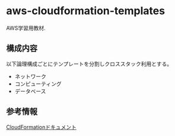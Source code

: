 # aws-cloudformation-templates
AWS学習用教材. 
## 構成内容
以下論理構成ごとにテンプレートを分割しクロススタック利用とする。
 - ネットワーク
 - コンピューティング
 - データベース
## 参考情報
[CloudFormationドキュメント](https://docs.aws.amazon.com/ja_jp/cloudformation/index.html)